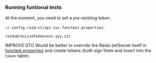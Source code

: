 
### Running funtional tests

At the moment, you need to set a pre-existing token.

`~/.config.raid-v1/api-svc-functest.properties`:
```properties
raidoArdcLiveToken=xxx.yyy.zzz
```

IMPROVE:STO
Would be better to override the Raido jwtSecret itself in 
[functest.properties](./java/functest.properties) and create tokens
(both sign them and insert into the `token` table).

